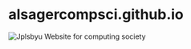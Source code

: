 # alsagercompsci.github.io
![Jplsbyu](https://github.com/user-attachments/assets/9964654e-6794-4c0d-9591-97146b64ac52)
Website for computing society

